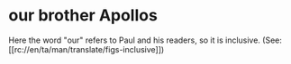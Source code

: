 # our brother Apollos

Here the word "our" refers to Paul and his readers, so it is inclusive. (See: [[rc://en/ta/man/translate/figs-inclusive]])

